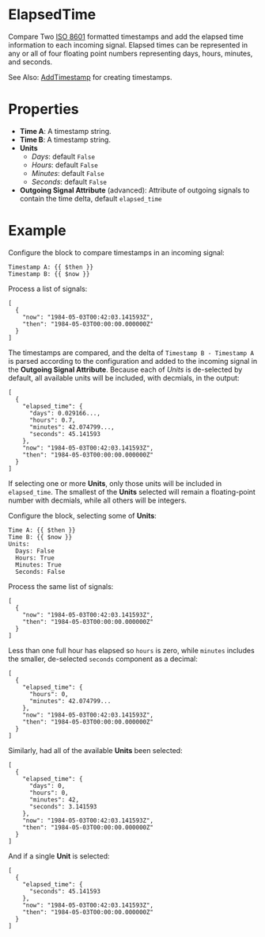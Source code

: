 ElapsedTime
===
Compare Two [ISO 8601](https://en.wikipedia.org/wiki/ISO_8601) formatted timestamps and add the elapsed time information to each incoming signal. Elapsed times can be represented in any or all of four floating point numbers representing days, hours, minutes, and seconds.

See Also: [AddTimestamp](https://blocks.n.io/AddTimestamp) for creating timestamps.

Properties
===
- **Time A**: A timestamp string.
- **Time B**: A timestamp string.
- **Units**
  - *Days*: default `False`
  - *Hours*: default `False`
  - *Minutes*: default `False`
  - *Seconds*: default `False`
- **Outgoing Signal Attribute** (advanced): Attribute of outgoing signals to contain the time delta, default `elapsed_time`

Example
===
Configure the block to compare timestamps in an incoming signal:

```
Timestamp A: {{ $then }}
Timestamp B: {{ $now }}
```

Process a list of signals:

```
[
  {
    "now": "1984-05-03T00:42:03.141593Z",
    "then": "1984-05-03T00:00:00.000000Z"
  }
]
```

The timestamps are compared, and the delta of `Timestamp B - Timestamp A` is parsed according to the configuration and added to the incoming signal in the **Outgoing Signal Attribute**. Because each of *Units* is de-selected by default, all available units will be included, with decmials, in the output:

```
[
  {
    "elapsed_time": {
      "days": 0.029166...,
      "hours": 0.7,
      "minutes": 42.074799...,
      "seconds": 45.141593
    },
    "now": "1984-05-03T00:42:03.141593Z",
    "then": "1984-05-03T00:00:00.000000Z"
  }
]
```

If selecting one or more **Units**, only those units will be included in `elapsed_time`. The smallest of the **Units** selected will remain a floating-point number with decmials, while all others will be integers.

Configure the block, selecting some of **Units**:

```
Time A: {{ $then }}
Time B: {{ $now }}
Units:
  Days: False
  Hours: True
  Minutes: True
  Seconds: False
```

Process the same list of signals:

```
[
  {
    "now": "1984-05-03T00:42:03.141593Z",
    "then": "1984-05-03T00:00:00.000000Z"
  }
]
```

Less than one full hour has elapsed so `hours` is zero, while `minutes` includes the smaller, de-selected `seconds` component as a decimal:

```
[
  {
    "elapsed_time": {
      "hours": 0,
      "minutes": 42.074799...
    },
    "now": "1984-05-03T00:42:03.141593Z",
    "then": "1984-05-03T00:00:00.000000Z"
  }
]
```

Similarly, had all of the available **Units** been selected:

```
[
  {
    "elapsed_time": {
      "days": 0,
      "hours": 0,
      "minutes": 42,
      "seconds": 3.141593
    },
    "now": "1984-05-03T00:42:03.141593Z",
    "then": "1984-05-03T00:00:00.000000Z"
  }
]
```

And if a single **Unit** is selected:

```
[
  {
    "elapsed_time": {
      "seconds": 45.141593
    },
    "now": "1984-05-03T00:42:03.141593Z",
    "then": "1984-05-03T00:00:00.000000Z"
  }
]
```

